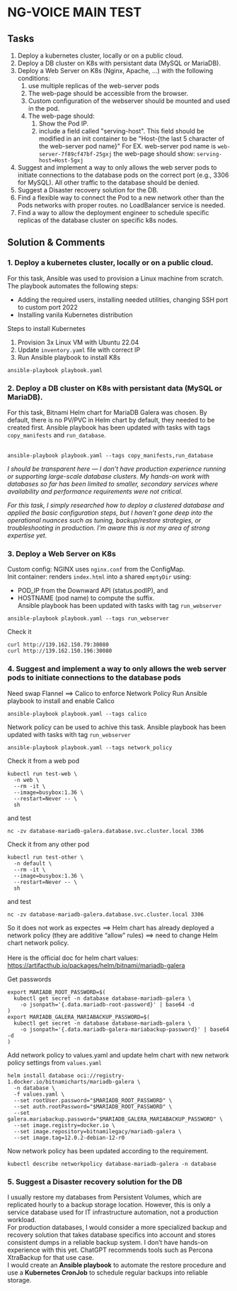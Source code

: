 # NG-VOICE MAIN TEST
## Tasks
1. Deploy a kubernetes cluster, locally or on a public cloud.
2. Deploy a DB cluster on K8s with persistant data (MySQL or MariaDB).
3. Deploy a Web Server on K8s (Nginx, Apache, …) with the following conditions:
   1. use multiple replicas of the web-server pods
   2. The web-page should be accessible from the browser.
   3. Custom configuration of the webserver should be mounted and used in the pod.
   4. The web-page should:
      1. Show the Pod IP.
      2. include a field called "serving-host". This field should be modified in an init container to be "Host-{the last 5 character of the web-server pod name}" For EX. web-server pod name is `web-server-7f89cf47bf-25gxj` the web-page should show: `serving-host=Host-5gxj`
4. Suggest and implement a way to only allows the web server pods to initiate connections to the database pods on the correct port (e.g., 3306 for MySQL). All other traffic to the database should be denied.
5. Suggest a Disaster recovery solution for the DB.
6. Find a flexible way to connect the Pod to a new network other than the Pods networks with proper routes. no LoadBalancer service is needed.
7. Find a way to allow the deployment engineer to schedule specific replicas of the database cluster on specific k8s nodes.


## Solution & Comments
### 1. Deploy a kubernetes cluster, locally or on a public cloud.
For this task, Ansible was used to provision a Linux machine from scratch.
The playbook automates the following steps:
- Adding the required users, installing needed utilities, changing SSH port to custom port 2022
- Installing vanila Kubernetes distribution<br>

Steps to install Kubernetes
1. Provision 3x Linux VM with Ubuntu 22.04
2. Update `inventory.yaml` file with correct IP
3. Run Ansible playbook to install K8s
```
ansible-playbook playbook.yaml
```

### 2. Deploy a DB cluster on K8s with persistant data (MySQL or MariaDB).
For this task, Bitnami Helm chart for MariaDB Galera was chosen.
By default, there is no PV/PVC in Helm chart by default, they needed to be created first.
Ansible playbook has been updated with tasks with tags `copy_manifests` and `run_database`.<br><br>
```
ansible-playbook playbook.yaml --tags copy_manifests,run_database
```
*I should be transparent here — I don’t have production experience running or supporting large-scale database clusters. My hands-on work with databases so far has been limited to smaller, secondary services where availability and performance requirements were not critical.*

*For this task, I simply researched how to deploy a clustered database and applied the basic configuration steps, but I haven’t gone deep into the operational nuances such as tuning, backup/restore strategies, or troubleshooting in production. I’m aware this is not my area of strong expertise yet.*

### 3. Deploy a Web Server on K8s
Custom config: NGINX uses `nginx.conf` from the ConfigMap.<br>
Init container: renders `index.html` into a shared `emptyDir` using:
- POD_IP from the Downward API (status.podIP), and
- HOSTNAME (pod name) to compute the suffix.<br>
Ansible playbook has been updated with tasks with tag `run_webserver`
```
ansible-playbook playbook.yaml --tags run_webserver
```
Check it
```
curl http://139.162.150.79:30080
curl http://139.162.150.196:30080
```

### 4. Suggest and implement a way to only allows the web server pods to initiate connections to the database pods
Need swap Flannel ==> Calico to enforce Network Policy
Run Ansible playbook to install and enable Calico
```
ansible-playbook playbook.yaml --tags calico
```
Network policy can be used to achive this task.
Ansible playbook has been updated with tasks with tag `run_webserver`
```
ansible-playbook playbook.yaml --tags network_policy
```
Check it from a web pod
```
kubectl run test-web \
  -n web \
  --rm -it \
  --image=busybox:1.36 \
  --restart=Never -- \
  sh
```
and test
```
nc -zv database-mariadb-galera.database.svc.cluster.local 3306
```
Check it from any other pod
```
kubectl run test-other \
  -n default \
  --rm -it \
  --image=busybox:1.36 \
  --restart=Never -- \
  sh
```
and test
```
nc -zv database-mariadb-galera.database.svc.cluster.local 3306
```
So it does not work as expectes ==> Helm chart has already deployed a network policy (they are additive “allow” rules) ==> need to change Helm chart network policy.<br><br>
Here is the official doc for helm chart values:
https://artifacthub.io/packages/helm/bitnami/mariadb-galera

Get passwords
```
export MARIADB_ROOT_PASSWORD=$(
  kubectl get secret -n database database-mariadb-galera \
    -o jsonpath='{.data.mariadb-root-password}' | base64 -d
)
export MARIADB_GALERA_MARIABACKUP_PASSWORD=$(
  kubectl get secret -n database database-mariadb-galera \
    -o jsonpath='{.data.mariadb-galera-mariabackup-password}' | base64 -d
)
```
Add network policy to values.yaml and update helm chart with new network policy settings from `values.yaml`
```
helm install database oci://registry-1.docker.io/bitnamicharts/mariadb-galera \
  -n database \
  -f values.yaml \
  --set rootUser.password="$MARIADB_ROOT_PASSWORD" \
  --set auth.rootPassword="$MARIADB_ROOT_PASSWORD" \
  --set galera.mariabackup.password="$MARIADB_GALERA_MARIABACKUP_PASSWORD" \
  --set image.registry=docker.io \
  --set image.repository=bitnamilegacy/mariadb-galera \
  --set image.tag=12.0.2-debian-12-r0
```
Now network policy has been updated according to the requirement.
```
kubectl describe networkpolicy database-mariadb-galera -n database
```

### 5. Suggest a Disaster recovery solution for the DB
I usually restore my databases from Persistent Volumes, which are replicated hourly to a backup storage location. However, this is only a service database used for IT infrastructure automation, not a production workload.<br>
For production databases, I would consider a more specialized backup and recovery solution that takes database specifics into account and stores consistent dumps in a reliable backup system. I don’t have hands-on experience with this yet. ChatGPT recommends tools such as Percona XtraBackup for that use case.<br>
I would create an **Ansible playbook** to automate the restore procedure and use a **Kubernetes CronJob** to schedule regular backups into reliable storage.



